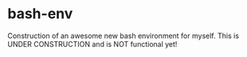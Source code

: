 bash-env
========

Construction of an awesome new bash environment for myself. This is UNDER CONSTRUCTION and is NOT functional yet!
